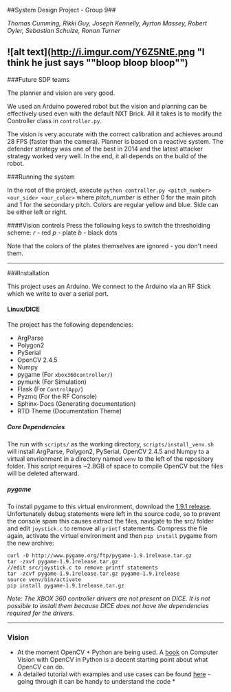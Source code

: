 ##System Design Project - Group 9##

*Thomas Cumming, Rikki Guy, Joseph Kennelly, Ayrton Massey, Robert Oyler, Sebastian Schulze, Ronan Turner*

![alt text](http://i.imgur.com/Y6Z5NtE.png "I think he just says ""bloop bloop bloop"")
------

###Future SDP teams

The planner and vision are very good.

We used an Arduino powered robot but the vision and planning can be effectively used even with the default NXT Brick. All it takes is to modify the Controller class in `controller.py`. 

The vision is very accurate with the correct calibration and achieves around 28 FPS (faster than the camera).
Planner is based on a reactive system. The defender strategy was one of the best in 2014 and the latest attacker strategy worked very well. In the end, it all depends on the build of the robot.

###Running the system

In the root of the project, execute `python controller.py <pitch_number> <our_side> <our_color>` where *pitch_number* is either 0 for the main pitch and 1 for the secondary pitch. Colors are regular yellow and blue. Side can be either left or right.

####Vision controls
Press the following keys to switch the thresholding scheme:
*r* - red
*p* - plate
*b* - black dots

Note that the colors of the plates themselves are ignored - you don't need them.

------
###Installation

This project uses an Arduino. We connect to the Arduino via an RF Stick which we write to over a serial port.

#### Linux/DICE

The project has the following dependencies:
- ArgParse
- Polygon2
- PySerial
- OpenCV 2.4.5
- Numpy
- pygame 	(For `xbox360controller/`)
- pymunk 	(For Simulation)
- Flask 	(For `ControlApp/`)
- Pyzmq 	(For the RF Console)
- Sphinx-Docs 	(Generating documentation)
- RTD Theme 	(Documentation Theme)

##### Core Dependencies 

The run with `scripts/` as the working directory, `scripts/install_venv.sh` will install ArgParse, Polygon2, PySerial, OpenCV 2.4.5 and Numpy to a virtual envrionment in a directory named `venv` to the left of the repository folder. This script requires ~2.8GB of space to compile OpenCV but the files will be deleted afterward.

##### pygame

To install pygame to this virtual environment, download the [1.9.1 release](http://www.pygame.org/ftp/pygame-1.9.1release.tar.gz). Unfortunately debug statements were left in the source code, so to prevent the console spam this causes extract the files, navigate to the src/ folder and edit `joystick.c` to remove all `printf` statements. Compress the file again, activate the virtual environment and then `pip install` pygame from the new archive:

```
curl -O http://www.pygame.org/ftp/pygame-1.9.1release.tar.gz
tar -zxvf pygame-1.9.1release.tar.gz
//edit src/joystick.c to remove printf statements
tar -zcvf pygame-1.9.1release.tar.gz pygame-1.9.1release
source venv/bin/activate
pip install pygame-1.9.1release.tar.gz
```

*Note: The XBOX 360 controller drivers are not present on DICE. It is not possible to install them because DICE does not have the dependencies required for the drivers.*

------
### Vision

* At the moment OpenCV + Python are being used. A [book](http://programmingcomputervision.com/downloads/ProgrammingComputerVision_CCdraft.pdf) on Computer Vision with OpenCV in Python is a decent starting point about what OpenCV can do.
* A detailed tutorial with examples and use cases can be found [here](https://opencv-python-tutroals.readthedocs.org/en/latest/py_tutorials/py_tutorials.html) - going through it can be handy to understand the code *
